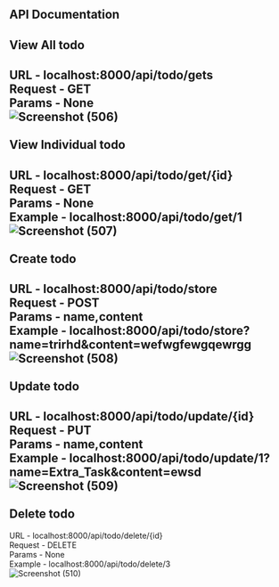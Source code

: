 API Documentation
-------------------

View All todo
-------------------
URL - localhost:8000/api/todo/gets
<br>
Request - GET
<br>
Params - None
<br>
![Screenshot (506)](https://github.com/SajeebChakraborty/Advance_Todo_Api_Laravel/assets/48250220/10a348aa-3ac1-40d7-840b-e4953ed46d3e)
<br>
<br>
View Individual todo
-------------------
URL - localhost:8000/api/todo/get/{id}
<br>
Request - GET
<br>
Params - None
<br>
Example - localhost:8000/api/todo/get/1
<br>
![Screenshot (507)](https://github.com/SajeebChakraborty/Advance_Todo_Api_Laravel/assets/48250220/965dbe40-400d-4062-ba49-73308e2fa229)
<br>
<br>
Create todo
-------------------------
URL - localhost:8000/api/todo/store
<br>
Request - POST
<br>
Params - name,content
<br>
Example - localhost:8000/api/todo/store?name=trirhd&content=wefwgfewgqewrgg
<br>
![Screenshot (508)](https://github.com/SajeebChakraborty/Advance_Todo_Api_Laravel/assets/48250220/b1bdaac2-df5b-4fa9-8c9b-a82a647b30f7)
<br>
<br>
Update todo
-------------------------
URL - localhost:8000/api/todo/update/{id}
<br>
Request - PUT
<br>
Params - name,content
<br>
Example - localhost:8000/api/todo/update/1?name=Extra_Task&content=ewsd
<br>
![Screenshot (509)](https://github.com/SajeebChakraborty/Advance_Todo_Api_Laravel/assets/48250220/cc895ebd-657c-4416-9334-0908d451e414)
<br>
<br>
Delete todo
-------------------------
URL - localhost:8000/api/todo/delete/{id}
<br>
Request - DELETE
<br>
Params - None
<br>
Example - localhost:8000/api/todo/delete/3
<br>
![Screenshot (510)](https://github.com/SajeebChakraborty/Advance_Todo_Api_Laravel/assets/48250220/c703f9d5-8333-4110-a939-16b96a29d95f)
